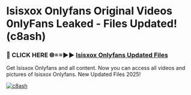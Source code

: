 # Isisxox Onlyfans Original Videos 0nlyFans Leaked - Files Updated! (c8ash)

<h3>🔴 CLICK HERE 🌐==►► <a href="https://tinyurl.com/ehrbuxhb" rel="nofollow">Isisxox Onlyfans Updated Files</a></h3>

Get Isisxox Onlyfans and all content. Now you can access all videos and pictures of Isisxox Onlyfans. New Updated Files 2025!

[![c8ash](https://i.imgur.com/lVYEuWS.gif)](https://tinyurl.com/ehrbuxhb)
